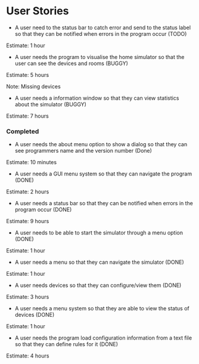 # User Stories

- A user need to the status bar to catch error and send to the status label so that they can be notified when errors 
in the program occur (TODO)

Estimate: 1 hour

- A user needs the program to visualise the home simulator so that the user can see the devices and rooms (BUGGY)

Estimate: 5 hours

Note: Missing devices

- A user needs a information window so that they can view statistics about the simulator (BUGGY)

Estimate: 7 hours

### Completed

- A user needs the about menu option to show a dialog so that they can see programmers name and the version number
 (Done)
 
 Estimate: 10 minutes

- A user needs a GUI menu system so that they can navigate the program (DONE)

Estimate: 2 hours

- A user needs a status bar so that they can be notified when errors in the program occur (DONE)

Estimate: 9 hours

- A user needs to be able to start the simulator through a menu option (DONE)

Estimate: 1 hour

- A user needs a menu so that they can navigate the simulator (DONE)

Estimate: 1 hour

- A user needs devices so that they can configure/view them (DONE)

Estimate: 3 hours

- A user needs a menu system so that they are able to view the status of devices (DONE)

Estimate: 1 hour

- A user needs the program load configuration information from a text file so that they can define rules for it (DONE)

Estimate: 4 hours
